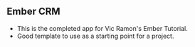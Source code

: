 ## Ember CRM

- This is the completed app for Vic Ramon's Ember Tutorial.
- Good template to use as a starting point for a project.
